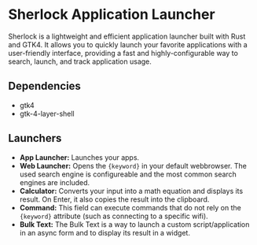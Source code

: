 # Sherlock Application Launcher
Sherlock is a lightweight and efficient application launcher built with Rust and GTK4. It allows you to quickly launch your favorite applications with a user-friendly interface, providing a fast and highly-configurable way to search, launch, and track application usage.


## Dependencies
- gtk4
- gtk-4-layer-shell


## Launchers
- **App Launcher:** Launches your apps. 
- **Web Launcher:** Opens the ``{keyword}`` in your default webbrowser. The used search engine is configureable and the most common search engines are included. 
- **Calculator:** Converts your input into a math equation and displays its result. On Enter, it also copies the result into the clipboard.
- **Command:** This field can execute commands that do not rely on the ``{keyword}`` attribute (such as connecting to a specific wifi).
- **Bulk Text:** The Bulk Text is a way to launch a custom script/application in an async form and to display its result in a widget.

